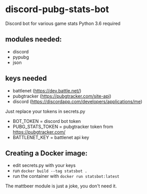 # discord-pubg-stats-bot
Discord bot for various game stats
Python 3.6 required

## modules needed:
* discord
* pypubg
* json

## keys needed
* battlenet (https://dev.battle.net/)
* pubgtracker (https://pubgtracker.com/site-api)
* discord (https://discordapp.com/developers/applications/me)

Just replace your tokens in secrets.py
* BOT_TOKEN = discord bot token
* PUBG_STATS_TOKEN = pubgtracker token from https://pubgtracker.com/
* BATTLENET_KEY = battlenet api key

## Creating a Docker image:
* edit secrets.py with your keys
* run ```docker build --tag statsbot .```
* run the container with ```docker run statsbot:latest```

The mattbeer module is just a joke, you don't need it.
